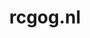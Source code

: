 ---
layout: post
title:  "rcgog.nl"
internal_url:  "/dutchgov/rcgog.nl.html"
categories: dutchgov
---